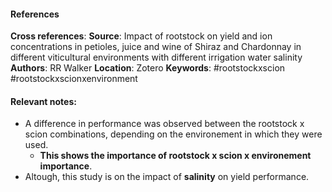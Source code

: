 #### References
**Cross references**: 
**Source**: Impact of rootstock on yield and ion concentrations in petioles, juice and wine of Shiraz and Chardonnay in different viticultural environments with different irrigation water salinity
**Authors**: RR Walker 
**Location**: Zotero
**Keywords**: #rootstockxscion #rootstockxscionxenvironment 

#### **Relevant notes**:
- A difference in performance was observed between the rootstock x scion combinations, depending on the environement in which they were used. 
	- **This shows the importance of rootstock x scion x environement importance**.
- Altough, this study is on the impact of **salinity** on yield performance.

